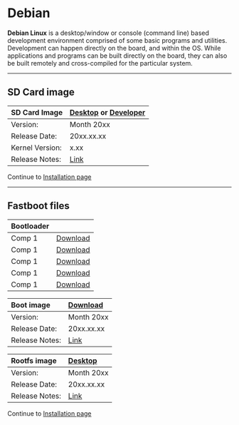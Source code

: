 # Debian

**Debian Linux** is a desktop/window or console (command line) based development environment comprised of some basic programs and utilities. Development can happen directly on the board, and within the OS. While applications and programs can be built directly on the board, they can also be built remotely and cross-compiled for the particular system.

***

## SD Card image

|   SD Card Image   |    [Desktop]() or [Developer]()     |
|:------------------|:------------------------------------|
|Version:           | Month 20xx                          |
|Release Date:      |20xx.xx.xx                           | 
|Kernel Version:    |x.xx                                 |
|Release Notes:     |[Link]()                             |

Continue to [Installation page](../Installation/README.md)

***

## Fastboot files

|   Bootloader |                        |
|:-------------|:-----------------------|
| Comp 1       | [Download]()           |
| Comp 1       | [Download]()           | 
| Comp 1       | [Download]()           | 
| Comp 1       | [Download]()           | 
| Comp 1       | [Download]()           | 

|   Boot image      |    [Download]()        |
|:------------------|:-----------------------|
|Version:           |Month 20xx              |
|Release Date:      |20xx.xx.xx              | 
|Release Notes:     |[Link]()                |

|   Rootfs image    |    [Desktop]()                    |
|:------------------|:----------------------------------|
|Version:           |Month 20xx                         |
|Release Date:      |20xx.xx.xx                         | 
|Release Notes:     |[Link]()                           |

Continue to [Installation page](../Installation/README.md)
